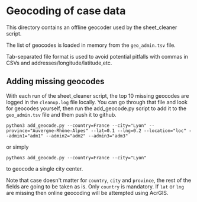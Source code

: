 # Geocoding of case data

This directory contains an offline geocoder used by the sheet_cleaner script.

The list of geocodes is loaded in memory from the `geo_admin.tsv` file.

Tab-separated file format is used to avoid potential pitfalls with commas in CSVs and addresses/longitude/latitude,etc.

## Adding missing geocodes

With each run of the sheet_cleaner script, the top 10 missing geocodes are logged in the `cleanup.log` file locally.
You can go through that file and look for geocodes yourself, then run the add_geocode.py script to add it to the `geo_admin.tsv` file and them push it to github.

```console
python3 add_geocode.py --country=France --city="Lyon" --province="Auvergne-Rhône-Alpes" --lat=0.1 --lng=0.2 --location="loc" --admin1="adm1" --admin2="adm2" --admin3="adm3"
```

or simply

```
python3 add_geocode.py --country=France --city="Lyon"
```

to geocode a single city center.

Note that case doesn't matter for `country`, `city` and `province`, the rest of the fields are going to be taken as is. Only `country` is mandatory.
If `lat` or `lng` are missing then online geocoding will be attempted using AcrGIS.